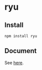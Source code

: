 ryu
===========
## Install
```
npm install ryu
```
## Document
See [here](http://shogogg.github.com/node-ryu/ryu.html).


